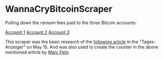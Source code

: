 # WannaCryBitcoinScraper

Pulling down the ransom fees paid to the three Bitcoin accounts:

[Account 1](https://blockchain.info/address/115p7UMMngoj1pMvkpHijcRdfJNXj6LrLn)
[Account 2](https://blockchain.info/address/12t9YDPgwueZ9NyMgw519p7AA8isjr6SMw)
[Account 3](https://blockchain.info/address/13AM4VW2dhxYgXeQepoHkHSQuy6NgaEb94)

This scraper was the basic research of the [following article](http://www.tagesanzeiger.ch/digital/Wie-viel-die-WannaCryHacker-verdienen/story/14329335)
in the "Tages-Anzeiger" on May 15. And was also used to create the counter in the above mentioned article by [Marc Fehr](https://github.com/marcfehr).
